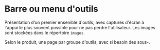 # Barre ou menu d'outils

Présentation d'un premier ensemble d'outils, avec captures d'écran à l'appui le plus souvent possible pour ne pas perdre l'utilisateur.
Les images sont stockées dans le répertoire `images`.

Selon le produit, une page par groupe d'outils, avec si besoin des sous-.